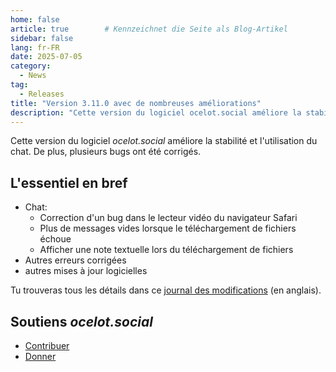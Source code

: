 ```yaml
---
home: false
article: true        # Kennzeichnet die Seite als Blog-Artikel
sidebar: false
lang: fr-FR
date: 2025-07-05
category:
  - News
tag:
  - Releases
title: "Version 3.11.0 avec de nombreuses améliorations"
description: "Cette version du logiciel ocelot.social améliore la stabilité et l'utilisation du chat et corrige quelques bugs."
---
```


Cette version du logiciel *ocelot.social* améliore la stabilité et l'utilisation du chat.
De plus, plusieurs bugs ont été corrigés.

## L'essentiel en bref

- Chat:
  - Correction d'un bug dans le lecteur vidéo du navigateur Safari
  - Plus de messages vides lorsque le téléchargement de fichiers échoue
  - Afficher une note textuelle lors du téléchargement de fichiers
- Autres erreurs corrigées
- autres mises à jour logicielles

Tu trouveras tous les détails dans ce [journal des modifications](https://github.com/Ocelot-Social-Community/Ocelot-Social/releases/tag/3.11.0) (en anglais).

## Soutiens *ocelot.social*

- [Contribuer](/fr/contribute/)
- [Donner](/fr/donate/)
